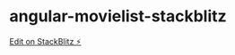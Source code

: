 # angular-movielist-stackblitz

[Edit on StackBlitz ⚡️](https://stackblitz.com/edit/angular-movielist-stackblitz)